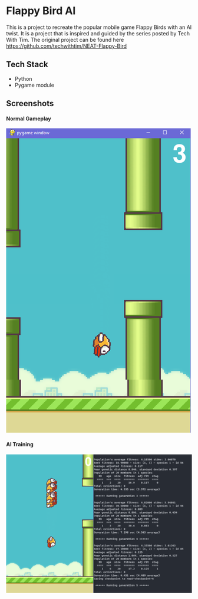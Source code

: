 # Flappy Bird AI
This is a project to recreate the popular mobile game Flappy Birds with an AI twist. It is a project that is inspired and guided by the series posted by Tech With Tim. The original project can be found here https://github.com/techwithtim/NEAT-Flappy-Bird

## Tech Stack
- Python
- Pygame module

## Screenshots
#### Normal Gameplay   
![Game Screenshot](https://github.com/EltonK888/Flappy_Bird_AI/blob/master/screenshots/game%20screen.PNG)

#### AI Training   
![AI Bird Training](https://github.com/EltonK888/Flappy_Bird_AI/blob/master/screenshots/AI%20bird%20training.PNG)

